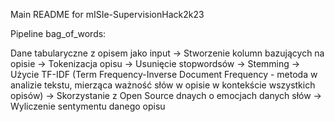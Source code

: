 Main README for mISIe-SupervisionHack2k23



Pipeline bag_of_words:

Dane tabularyczne z opisem jako input -> Stworzenie kolumn bazujących na opisie -> Tokenizacja opisu -> Usunięcie stopwordsów -> Stemming -> Użycie TF-IDF (Term Frequency-Inverse Document Frequency - metoda w analizie tekstu, mierząca ważność słów w opisie w kontekście wszystkich opisów) -> Skorzystanie z Open Source dnaych o emocjach danych słów -> Wyliczenie sentymentu danego opisu